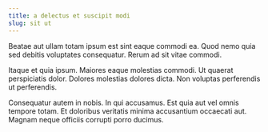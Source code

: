 ```yaml
---
title: a delectus et suscipit modi
slug: sit ut
---
```


Beatae aut ullam totam ipsum est sint eaque commodi ea. Quod nemo quia sed debitis voluptates consequatur. Rerum ad sit vitae commodi.

Itaque et quia ipsum. Maiores eaque molestias commodi. Ut quaerat perspiciatis dolor. Dolores molestias dolores dicta. Non voluptas perferendis ut perferendis.

Consequatur autem in nobis. In qui accusamus. Est quia aut vel omnis tempore totam. Et doloribus veritatis minima accusantium occaecati aut. Magnam neque officiis corrupti porro ducimus.
